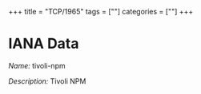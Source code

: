 +++
title = "TCP/1965"
tags = [""]
categories = [""]
+++

# IANA Data

_Name:_ tivoli-npm

_Description:_ Tivoli NPM

